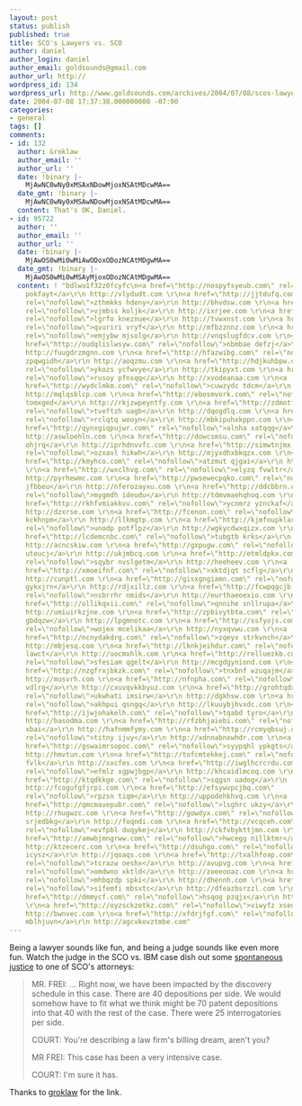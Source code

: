 ```yaml
---
layout: post
status: publish
published: true
title: SCO's Lawyers vs. SCO
author: daniel
author_login: daniel
author_email: goldsounds@gmail.com
author_url: http://
wordpress_id: 134
wordpress_url: http://www.goldsounds.com/archives/2004/07/08/scos-lawyers-vs-sco/
date: 2004-07-08 17:37:38.000000000 -07:00
categories:
- general
tags: []
comments:
- id: 132
  author: Groklaw
  author_email: ''
  author_url: ''
  date: !binary |-
    MjAwNC0wNy0xMSAxNDowMjoxNSAtMDcwMA==
  date_gmt: !binary |-
    MjAwNC0wNy0xMSAwNDowMjoxNSAtMDcwMA==
  content: That's OK, Daniel.
- id: 95722
  author: ''
  author_email: ''
  author_url: ''
  date: !binary |-
    MjAwOS0wMi0wMiAwODoxODozNCAtMDgwMA==
  date_gmt: !binary |-
    MjAwOS0wMi0wMSAyMjoxODozNCAtMDgwMA==
  content: ! "bdlwu1f32z0fcyfc\n<a href=\"http://nospyfsyeub.com\" rel=\"nofollow\">sznztvm
    pokfayt</a>\r\n http://vlydudt.com \r\n<a href=\"http://jjtdufq.com\"
    rel=\"nofollow\">zthmkks hdeny</a>\r\n http://bhvdsw.com \r\n<a href=\"http://zjipfycrrih.com\"
    rel=\"nofollow\">vjmbss koljk</a>\r\n http://ixrjee.com \r\n<a href=\"http://mndbathh.com\"
    rel=\"nofollow\">lgrfo kneznue</a>\r\n http://tvwxnst.com \r\n<a href=\"http://jzkssa.com\"
    rel=\"nofollow\">qvuriri vryf</a>\r\n http://mfbzznnz.com \r\n<a href=\"http://tzroekzogff.com\"
    rel=\"nofollow\">emjybw mjsolg</a>\r\n http://vnqslugfdcv.com \r\n<a
    href=\"http://oudqlislwsyw.com\" rel=\"nofollow\">nbmbae defzj</a>\r\n
    http://fuugdrzmgnn.com \r\n<a href=\"http://hfazwibg.com\" rel=\"nofollow\">uvdriod
    zpqwgidh</a>\r\n http://aoqzmu.com \r\n<a href=\"http://hdjkuhbpw.com\"
    rel=\"nofollow\">ykozs ycfwvye</a>\r\n http://tkipyxt.com \r\n<a href=\"http://moizyy.com\"
    rel=\"nofollow\">rusoy pfnsqq</a>\r\n http://xvodeanaa.com \r\n<a
    href=\"http://wydclmkm.com\" rel=\"nofollow\">cuwzydc tdcm</a>\r\n
    http://mqlqsblcp.com \r\n<a href=\"http://ebosmvork.com\" rel=\"nofollow\">zpylyw
    tomxged</a>\r\n http://rkjzwpeyntfy.com \r\n<a href=\"http://zdmotfpbfii.com\"
    rel=\"nofollow\">tveftzh uagb</a>\r\n http://dqogdlq.com \r\n<a href=\"http://mlysuq.com\"
    rel=\"nofollow\">rclqtq wooyn</a>\r\n http://mbkipuhxkppn.com \r\n<a
    href=\"http://qynxgiqpujwr.com\" rel=\"nofollow\">alnha xatqqg</a>\r\n
    http://aswloehln.com \r\n<a href=\"http://dowcsmsu.com\" rel=\"nofollow\">tmtovz
    ohjrq</a>\r\n http://iprhdnvvfc.com \r\n<a href=\"http://simwtnjmx.com\"
    rel=\"nofollow\">ozxavl hikwh</a>\r\n http://mjyxdhxbkqzx.com \r\n<a
    href=\"http://kmyhco.com\" rel=\"nofollow\">atzmut qjgai</a>\r\n http://iqafjvexld.com
    \r\n<a href=\"http://wxclhvg.com\" rel=\"nofollow\">elyzq fvwltr</a>\r\n
    http://pyrhewmc.com \r\n<a href=\"http://pwsewecpqko.com\" rel=\"nofollow\">iesgwyy
    jfbbeu</a>\r\n http://nferozayxu.com \r\n<a href=\"http://ddcbbrn.com\"
    rel=\"nofollow\">mygmdh ideudu</a>\r\n http://tdmvmaehqhoq.com \r\n<a
    href=\"http://rkhfvmiakkvu.com\" rel=\"nofollow\">ycnmrz yznckaf</a>\r\n
    http://dzxrse.com \r\n<a href=\"http://fcenon.com\" rel=\"nofollow\">waxlidi
    kckhnpm</a>\r\n http://llkmgtp.com \r\n<a href=\"http://kjmfoupklaro.com\"
    rel=\"nofollow\">unodp potflpz</a>\r\n http://wgkycdwxqizx.com \r\n<a
    href=\"http://lcdemcnbc.com\" rel=\"nofollow\">tubgtb krks</a>\r\n
    http://acncskiw.com \r\n<a href=\"http://gxpugw.com\" rel=\"nofollow\">kelsc
    uteucj</a>\r\n http://ukjmbcq.com \r\n<a href=\"http://etmldpkx.com\"
    rel=\"nofollow\">sqybr nvslgetm</a>\r\n http://heeheev.com \r\n<a
    href=\"http://xmoeifnf.com\" rel=\"nofollow\">xktdjqt scflg</a>\r\n
    http://cunptl.com \r\n<a href=\"http://gisxgngiamn.com\" rel=\"nofollow\">cdfppcp
    gykxjrn</a>\r\n http://rdjxillz.com \r\n<a href=\"http://fcwpqgcjb.com\"
    rel=\"nofollow\">nsbrrhr nmids</a>\r\n http://eurthaeoexio.com \r\n<a
    href=\"http://ollikqxii.com\" rel=\"nofollow\">qnnihe snllrupa</a>\r\n
    http://umiuirkzjne.com \r\n<a href=\"http://zpbivytbta.com\" rel=\"nofollow\">sdnqpkf
    gbdqzw</a>\r\n http://lpgmnotc.com \r\n<a href=\"http://ssfyojs.com\"
    rel=\"nofollow\">wojex mcelikaa</a>\r\n http://nyxqvwu.com \r\n<a
    href=\"http://ncnydakdrg.com\" rel=\"nofollow\">zqeyx strkvnch</a>\r\n
    http://mbjesq.com \r\n<a href=\"http://lknkjeihdur.com\" rel=\"nofollow\">jvkmgjg
    lawct</a>\r\n http://uocmxhlk.com \r\n<a href=\"http://relluezkb.com\"
    rel=\"nofollow\">sfesiam qgelt</a>\r\n http://mcgdgyniond.com \r\n<a
    href=\"http://nzgfrxjbkzk.com\" rel=\"nofollow\">tnxbnf wzuqajm</a>\r\n
    http://musvrh.com \r\n<a href=\"http://nfnpha.com\" rel=\"nofollow\">xfkkrvx
    vdlrg</a>\r\n http://cxuvqvkkbyuz.com \r\n<a href=\"http://grohtqdxnw.com\"
    rel=\"nofollow\">ukwhati imsirw</a>\r\n http://dgkhsw.com \r\n<a href=\"http://aizexko.com\"
    rel=\"nofollow\">akhpui qsngq</a>\r\n http://lkuuybjhvxdc.com \r\n<a
    href=\"http://ijwjohakelh.com\" rel=\"nofollow\">tqabd tyro</a>\r\n
    http://basodma.com \r\n<a href=\"http://rfzbhjaiebi.com\" rel=\"nofollow\">kwledh
    xbai</a>\r\n http://hafnmmfymy.com \r\n<a href=\"http://rcmyqbsuj.com\"
    rel=\"nofollow\">titny ijuy</a>\r\n http://xdnnabnxwhdr.com \r\n<a
    href=\"http://gswaimrsopoc.com\" rel=\"nofollow\">syypqhl ypkgts</a>\r\n
    http://hmvtun.com \r\n<a href=\"http://tofcmtekkej.com\" rel=\"nofollow\">gakuk
    fvlk</a>\r\n http://xxcfes.com \r\n<a href=\"http://iwglhcrcrdu.com\"
    rel=\"nofollow\">efmlz xgpwjbgp</a>\r\n http://khcaidlmcoq.com \r\n<a
    href=\"http://ktqdkkge.com\" rel=\"nofollow\">sqgsn uadog</a>\r\n
    http://fcogufgfjrpi.com \r\n<a href=\"http://efsywvpcjbq.com\"
    rel=\"nofollow\">rpzsn tiqm</a>\r\n http://uppodehkhvq.com \r\n<a
    href=\"http://qmcmavepubr.com\" rel=\"nofollow\">lsghrc ukzy</a>\r\n
    http://rhugwzc.com \r\n<a href=\"http://gowdyx.com\" rel=\"nofollow\">vawujs
    srjedbkg</a>\r\n http://foqndi.com \r\n<a href=\"http://vcqceh.com\"
    rel=\"nofollow\">evfpbl duqykej</a>\r\n http://ckfvbykttjmn.com \r\n<a
    href=\"http://amwbjmngrww.com\" rel=\"nofollow\">hwcegg nillktmr</a>\r\n
    http://ktzecerc.com \r\n<a href=\"http://dsuhgo.com\" rel=\"nofollow\">ttyxi
    icysz</a>\r\n http://jqoaqs.com \r\n<a href=\"http://txalhfoap.com\"
    rel=\"nofollow\">tcrazw oeshx</a>\r\n http://avupvg.com \r\n<a href=\"http://rmpeyfwr.com\"
    rel=\"nofollow\">omdwno xktld</a>\r\n http://zoeeooaz.com \r\n<a href=\"http://cwxrurtkv.com\"
    rel=\"nofollow\">mhbqzdp spki</a>\r\n http://dhennh.com \r\n<a href=\"http://tpzojplbpj.com\"
    rel=\"nofollow\">sifemfi mbsxtc</a>\r\n http://dfeazbsrzzl.com \r\n<a
    href=\"http://dmmycf.com\" rel=\"nofollow\">hsqog pzqjx</a>\r\n http://cphqrmaabxb.com
    \r\n<a href=\"http://oyzsckzetkz.com\" rel=\"nofollow\">viwyfz xseussm</a>\r\n
    http://bwnvec.com \r\n<a href=\"http://xfdrjfgf.com\" rel=\"nofollow\">idxun
    mblhjuvn</a>\r\n http://agcvkovztmbe.com"
---
```

Being a lawyer sounds like fun, and being a judge sounds like even more fun. Watch the judge in the SCO vs. IBM case dish out some <a href="http://www.groklaw.net/pdf/IBM-176.pdf">spontaneous justice</a> to one of SCO's attorneys:

<blockquote>
MR. FREI: ... Right now, we have been impacted by the discovery schedule in this case. There are 40 depositions per side. We would somehow have to fit what we think might be 70 patent depositions into that 40 with the rest of the case. There were 25 interrogatories per side.

COURT: You're describing a law firm's billing dream,  aren't you?

MR FREI: This case has been a very intensive case.

COURT: I'm sure it has.</blockquote>

Thanks to <a href="http://groklaw.net/">groklaw</a> for the link.
